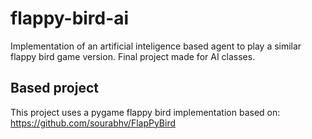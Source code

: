 # flappy-bird-ai
Implementation of an artificial inteligence based agent to play a similar flappy bird game version. Final project made for AI classes.

## Based project
This project uses a pygame flappy bird implementation based on: https://github.com/sourabhv/FlapPyBird
